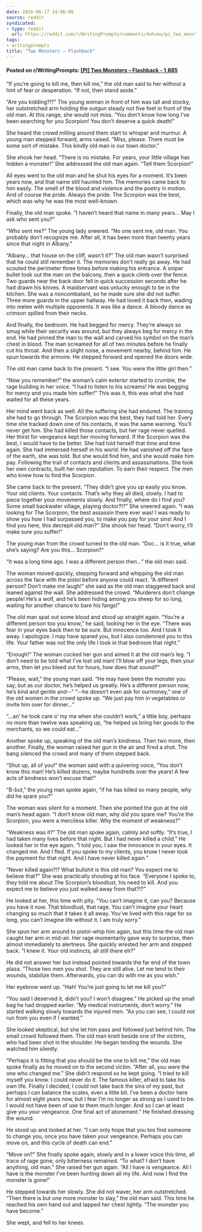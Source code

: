 ```yaml
---
date: 2016-06-17 14:06:00
source: reddit
syndicated:
- type: reddit
  url: https://reddit.com/r/WritingPrompts/comments/4ohvmu/pi_two_monsters_flashback_1885/
tags:
- writingprompts
title: "Two Monsters – Flashback"
---
```


#### Posted on r/WritingPrompts: [[PI] Two Monsters – Flashback - 1,885](https://reddit.com/r/WritingPrompts/comments/4ohvmu/pi_two_monsters_flashback_1885/)

“If you’re going to kill me, then kill me,” the old man said to her without a hint of fear or desperation. “If not, then stand aside.”

“Are you kidding?!?” The young woman in front of him was tall and stocky, her outstretched arm holding the outgun steady not five feet in front of the old man. At this range, she would not miss. “You don’t know how long I’ve been searching for you Scorpion! You don’t deserve a quick death!”

She heard the crowd milling around them start to whisper and murmur. A young man stepped forward, arms raised. “Miss, please. There must be some sort of mistake. This kindly old man is our town doctor.”

She shook her head. “There is no mistake. For years, your little village has hidden a monster!” She addressed the old man again. “Tell them Scorpion!”

All eyes went to the old man and he shut his eyes for a moment. It’s been years now, and that name still haunted him. The memories came back to him easily. The smell of the blood and violence and the poetry in motion. And of course the pride. Always the pride. The Scorpion was the best, which was why he was the most well-known.

Finally, the old man spoke. “I haven’t heard that name in many years… May I ask who sent you?”

“Who sent me?” The young lady sneered. “No one sent me, old man. You probably don’t recognize me. After all, it has been more than twenty years since that night in Albany.”

“Albany… that house on the cliff, wasn’t it?” The old man wasn’t surprised that he could still remember it. The memories don’t really go away. He had scouted the perimeter three times before making his entrance. A sniper bullet took out the man on the balcony, then a quick climb over the fence. Two guards near the back door fell in quick succession seconds after he had drawn his knives. A maidservant was unlucky enough to be in the kitchen. She was a noncombatant, so he made sure she did not suffer. Three more guards in the upper hallway. He had loved it back then, wading into melee with multiple opponents. It was like a dance. A bloody dance as crimson spilled from their necks. 

And finally, the bedroom. He had begged for mercy. They’re always so smug while their security was around, but they always beg for mercy in the end. He had pinned the man to the wall and carved his symbol on the man’s chest in blood. The man screamed for all of two minutes before he finally cut his throat. And then a slight noise, a movement nearby, behind him. He spun towards the armoire. He stepped forward and opened the doors wide. 

The old man came back to the present. “I see. You were the little girl then.”

“Now you remember!” the woman’s calm exterior started to crumble, the rage building in her voice. “I had to listen to his screams! He was begging for mercy and you made him suffer!” This was it, this was what she had waited for all these years. 

Her mind went back as well. All the suffering she had endured. The training she had to go through. The Scorpion was the best, they had told her. Every time she tracked down one of his contacts, it was the same warning. You’ll never get him. She had killed those contacts, but her rage never quelled. Her thirst for vengeance kept her moving forward. If the Scorpion was the best, I would have to be better. She had told herself that time and time again. She had immersed herself in his world. He had vanished off the face of the earth, she was told. But she would find him, and she would make him pay. Following the trail of contacts and clients and assassinations. She took her own contracts, built her own reputation. To earn their respect. The men who knew how to find the Scorpion.

She came back to the present. “They didn’t give you up easily you know. Your old clients. Your contacts. That’s why they all died, slowly. I had to piece together your movements slowly. And finally, where do I find you? Some small backwater village, playing doctor?!?” She sneered again. “I was looking for The Scorpion, the best assassin there ever was! I was ready to show you how I had surpassed you, to make you pay for your sins! And I find you here, this decrepit old man?” She shook her head. “Don’t worry, I’ll make sure you suffer!”

The young man from the crowd turned to the old man. “Doc… is it true, what she’s saying? Are you this… Scorpion?”

“It was a long time ago. I was a different person then…” the old man said.

The woman moved quickly, stepping forward and whipping the old man across the face with the pistol before anyone could react. “A different person? Don’t make me laugh!” she said as the old man staggered back and leaned against the wall. She addressed the crowd. “Murderers don’t change people! He’s a wolf, and he’s been hiding among you sheep for so long, waiting for another chance to bare his fangs!”

The old man spat out some blood and stood up straight again. “You’re a different person too you know,” he said, looking her in the eye. “There was fear in your eyes back then to be sure. But innocence too. And I took it away. I apologize. I may have spared you, but I also condemned you to this life. Your father was not the only life I took in that bedroom that night.”

“Enough!” The woman cocked her gun and aimed it at the old man’s leg. “I don’t need to be told what I’ve lost old man! I’ll blow off your legs, then your arms, then let you bleed out for hours, how does that sound?”

“Please, wait,” the young man said. “He may have been the monster you say, but as our doctor, he’s helped us greatly. He’s a different person now, he’s kind and gentle and--”
“--he doesn’t even ask for ourmoney,” one of the old women in the crowd spoke up. “We just pay him in vegetables or invite him over for dinner…”

“...an’ he took care o’ my ma when she couldn’t work,” a little boy, perhaps no more than twelve was speaking up, “he helped us bring her goods to the merchants, so we could eat…”

Another spoke up, speaking of the old man’s kindness. Then two more, then another. Finally, the woman raised her gun in the air and fired a shot. The bang silenced the crowd and many of them stepped back.

“Shut up, all of you!” the woman said with a quivering voice, “You don’t know this man! He’s killed dozens, maybe hundreds over the years! A few acts of kindness won’t excuse that!”

“B-but,” the young man spoke again, “if he has killed so many people, why did he spare you?”

The woman was silent for a moment. Then she pointed the gun at the old man’s head again. “I don’t know old man, why *did* you spare me? You’re the Scorpion, you were a merciless killer. Why the moment of weakness?”

“Weakness was it?” The old man spoke again, calmly and softly. “It’s true, I had taken many lives before that night. But I had never killed a child.” He looked her in the eye again. “I told you, I saw the innocence in your eyes. It changed me. And I fled. If you spoke to my clients, you know I never took the payment for that night. And I have never killed again.”

“Never killed again?!? What bullshit is this old man? You expect me to believe that?” She was practically shouting at his face. “Everyone I spoke to, they told me about The Scorpion’s bloodlust, his need to kill. And you expect me to believe you just walked away from that?!?”

He looked at her, this time with pity. “You can’t imagine it, can you? Because you have it now. That bloodlust, that rage. You can’t imagine your heart changing so much that it takes it all away. You’ve lived with this rage for so long, you can’t imagine life without it. I am truly sorry.”

She spun her arm around to pistol-whip him again, but this time the old man caught her arm in mid-air. Her rage momentarily gave way to surprise, then almost immediately to alertness. She quickly wrested her arm and stepped back. “I knew it. Your old instincts, all still there eh?”

He did not answer her but instead pointed towards the far end of the town plaza. “Those two men you shot. They are still alive. Let me tend to their wounds, stabilize them. Afterwards, you can do with me as you wish.”

Her eyebrow went up. “Hah! You’re just going to let me kill you?”

“You said I deserved it, didn’t you? I won’t disagree.” He picked up the small bag he had dropped earlier. “My medical instruments, don’t worry.” He started walking slowly towards the injured men. “As you can see, I could not run from you even if I wanted.”

She looked skeptical, but she let him pass and followed just behind him. The small crowd followed them. The old man knelt beside one of the victims, who had been shot in the shoulder. He began tending the wounds. She watched him silently.

“Perhaps it is fitting that you should be the one to kill me,” the old man spoke finally as he moved on to the second victim. “After all, you were the one who changed me.” She didn’t respond so he kept going. “I tried to kill myself you know. I could never do it. The famous killer, afraid to take his own life. Finally I decided, I could not take back the sins of my past, but perhaps I can balance the scales, even a little bit. I’ve been a doctor here for almost eight years now, but I fear I’m no longer as strong as I used to be. I would not have been of use to them much longer. And so I can at least give you your vengeance. One final act of atonement.” He finished dressing the wound.

He stood up and looked at her. “I can only hope that you too find someone to change you, once you have taken your vengeance. Perhaps you can move on, and this cycle of death can end.”

“Move on?” She finally spoke again, slowly and in a lower voice this time, all trace of rage gone, only bitterness remained. “To what? I don’t have anything, old man.” She raised her gun again. “All I have is vengeance. All I have is the monster I’ve been hunting down all my life. And now I find the monster is gone!” 

He stepped towards her slowly. She did not waver, her arm outstretched. “Then there is but one more monster to slay,” the old man said. This time he reached his own hand out and tapped her chest lightly. “The monster you have become.”

She wept, and fell to her knees.